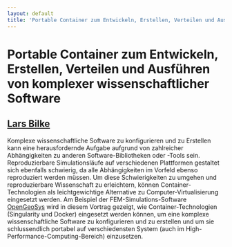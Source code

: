 ```yaml
---
layout: default
title: 'Portable Container zum Entwickeln, Erstellen, Verteilen und Ausführen von komplexer wissenschaftlicher Software'
---
```


# Portable Container zum Entwickeln, Erstellen, Verteilen und Ausführen von komplexer wissenschaftlicher Software

## [Lars Bilke](../../speaker/TJS3GK/)

Komplexe wissenschaftliche Software zu konfigurieren und zu Erstellen kann eine herausfordernde Aufgabe aufgrund von zahlreicher Abhängigkeiten zu anderen Software-Bibliotheken oder -Tools sein. Reproduzierbare Simulationsläufe auf verschiedenen Plattformen gestaltet sich ebenfalls schwierig, da alle Abhängigkeiten im Vorfeld ebenso reproduziert werden müssen. Um diese Schwierigkeiten zu umgehen und reproduzierbare Wissenschaft zu erleichtern, können Container-Technologien als leichtgewichtige Alternative zu Computer-Virtualisierung eingesetzt werden. Am Beispiel der FEM-Simulations-Software [OpenGeoSys](https://www.opengeosys.org) wird in diesem Vortrag gezeigt, wie Container-Technologien (Singularity und Docker) eingesetzt werden können, um eine komplexe wissenschaftliche Software zu konfigurieren und zu erstellen und um sie schlussendlich portabel auf verschiedensten System (auch im High-Performance-Computing-Bereich) einzusetzen.